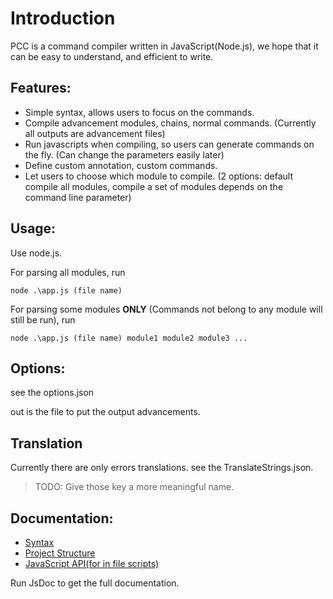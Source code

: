 # Introduction
PCC is a command compiler written in JavaScript(Node.js), we hope that it can be easy to understand, and efficient to write.

## Features:
+ Simple syntax, allows users to focus on the commands.
+ Compile advancement modules, chains, normal commands. (Currently all outputs are advancement files)
+ Run javascripts when compiling, so users can generate commands on the fly. (Can change the parameters easily later)
+ Define custom annotation, custom commands.
+ Let users to choose which module to compile. (2 options: default compile all modules, compile a set of modules depends on the command line parameter)

## Usage:
Use node.js.

For parsing all modules, run
```
node .\app.js (file name)
```

For parsing some modules **ONLY** (Commands not belong to any module will still be run), run
```
node .\app.js (file name) module1 module2 module3 ...
```

## Options:
see the options.json

out is the file to put the output advancements.

## Translation
Currently there are only errors translations. see the TranslateStrings.json.

> TODO: Give those key a more meaningful name.

## Documentation:
+ [Syntax](syntax.md)
+ [Project Structure](structure.md)
+ [JavaScript API(for in file scripts)](JsAPI.md)

Run JsDoc to get the full documentation.
